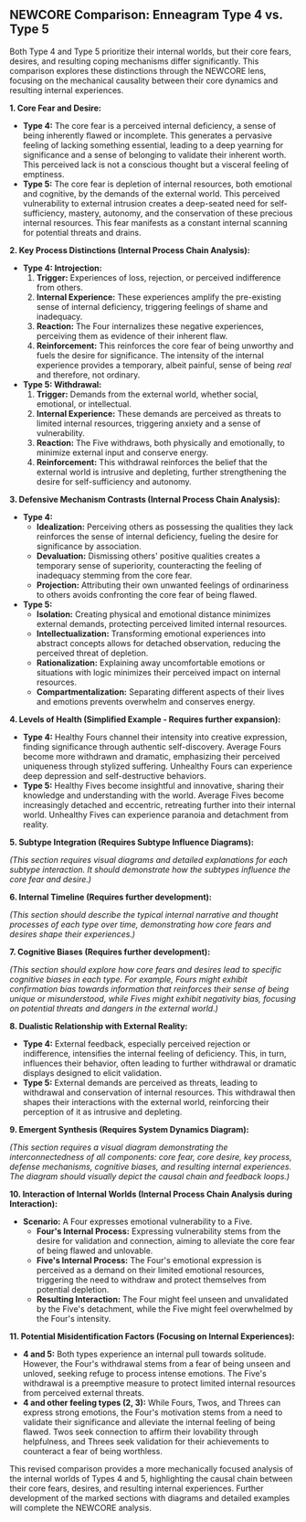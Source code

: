 ## NEWCORE Comparison: Enneagram Type 4 vs. Type 5

Both Type 4 and Type 5 prioritize their internal worlds, but their core fears, desires, and resulting coping mechanisms differ significantly. This comparison explores these distinctions through the NEWCORE lens, focusing on the mechanical causality between their core dynamics and resulting internal experiences.

**1. Core Fear and Desire:**

* **Type 4:** The core fear is a perceived internal deficiency, a sense of being inherently flawed or incomplete. This generates a pervasive feeling of lacking something essential, leading to a deep yearning for significance and a sense of belonging to validate their inherent worth. This perceived lack is not a conscious thought but a visceral feeling of emptiness.
* **Type 5:** The core fear is depletion of internal resources, both emotional and cognitive, by the demands of the external world.  This perceived vulnerability to external intrusion creates a deep-seated need for self-sufficiency, mastery, autonomy, and the conservation of these precious internal resources. This fear manifests as a constant internal scanning for potential threats and drains.

**2. Key Process Distinctions (Internal Process Chain Analysis):**

* **Type 4: Introjection:**
    1. **Trigger:**  Experiences of loss, rejection, or perceived indifference from others.
    2. **Internal Experience:** These experiences amplify the pre-existing sense of internal deficiency, triggering feelings of shame and inadequacy.
    3. **Reaction:** The Four internalizes these negative experiences, perceiving them as evidence of their inherent flaw.
    4. **Reinforcement:** This reinforces the core fear of being unworthy and fuels the desire for significance.  The intensity of the internal experience provides a temporary, albeit painful, sense of being *real* and therefore, not ordinary.
* **Type 5: Withdrawal:**
    1. **Trigger:** Demands from the external world, whether social, emotional, or intellectual.
    2. **Internal Experience:** These demands are perceived as threats to limited internal resources, triggering anxiety and a sense of vulnerability.
    3. **Reaction:**  The Five withdraws, both physically and emotionally, to minimize external input and conserve energy.
    4. **Reinforcement:** This withdrawal reinforces the belief that the external world is intrusive and depleting, further strengthening the desire for self-sufficiency and autonomy.

**3. Defensive Mechanism Contrasts (Internal Process Chain Analysis):**

* **Type 4:**
    * **Idealization:**  Perceiving others as possessing the qualities they lack reinforces the sense of internal deficiency, fueling the desire for significance by association.
    * **Devaluation:** Dismissing others' positive qualities creates a temporary sense of superiority, counteracting the feeling of inadequacy stemming from the core fear.
    * **Projection:** Attributing their own unwanted feelings of ordinariness to others avoids confronting the core fear of being flawed.
* **Type 5:**
    * **Isolation:**  Creating physical and emotional distance minimizes external demands, protecting perceived limited internal resources.
    * **Intellectualization:** Transforming emotional experiences into abstract concepts allows for detached observation, reducing the perceived threat of depletion.
    * **Rationalization:** Explaining away uncomfortable emotions or situations with logic minimizes their perceived impact on internal resources.
    * **Compartmentalization:** Separating different aspects of their lives and emotions prevents overwhelm and conserves energy.

**4. Levels of Health (Simplified Example - Requires further expansion):**

* **Type 4:** Healthy Fours channel their intensity into creative expression, finding significance through authentic self-discovery. Average Fours become more withdrawn and dramatic, emphasizing their perceived uniqueness through stylized suffering. Unhealthy Fours can experience deep depression and self-destructive behaviors.
* **Type 5:** Healthy Fives become insightful and innovative, sharing their knowledge and understanding with the world. Average Fives become increasingly detached and eccentric, retreating further into their internal world. Unhealthy Fives can experience paranoia and detachment from reality.

**5. Subtype Integration (Requires Subtype Influence Diagrams):**

*(This section requires visual diagrams and detailed explanations for each subtype interaction.  It should demonstrate how the subtypes influence the core fear and desire.)*

**6. Internal Timeline (Requires further development):**

*(This section should describe the typical internal narrative and thought processes of each type over time, demonstrating how core fears and desires shape their experiences.)*

**7. Cognitive Biases (Requires further development):**

*(This section should explore how core fears and desires lead to specific cognitive biases in each type.  For example, Fours might exhibit confirmation bias towards information that reinforces their sense of being unique or misunderstood, while Fives might exhibit negativity bias, focusing on potential threats and dangers in the external world.)*

**8. Dualistic Relationship with External Reality:**

* **Type 4:** External feedback, especially perceived rejection or indifference, intensifies the internal feeling of deficiency. This, in turn, influences their behavior, often leading to further withdrawal or dramatic displays designed to elicit validation.
* **Type 5:**  External demands are perceived as threats, leading to withdrawal and conservation of internal resources. This withdrawal then shapes their interactions with the external world, reinforcing their perception of it as intrusive and depleting.

**9. Emergent Synthesis (Requires System Dynamics Diagram):**

*(This section requires a visual diagram demonstrating the interconnectedness of all components: core fear, core desire, key process, defense mechanisms, cognitive biases, and resulting internal experiences.  The diagram should visually depict the causal chain and feedback loops.)*


**10. Interaction of Internal Worlds (Internal Process Chain Analysis during Interaction):**

* **Scenario:** A Four expresses emotional vulnerability to a Five.
    * **Four's Internal Process:**  Expressing vulnerability stems from the desire for validation and connection, aiming to alleviate the core fear of being flawed and unlovable.
    * **Five's Internal Process:** The Four's emotional expression is perceived as a demand on their limited emotional resources, triggering the need to withdraw and protect themselves from potential depletion.
    * **Resulting Interaction:** The Four might feel unseen and unvalidated by the Five's detachment, while the Five might feel overwhelmed by the Four's intensity.

**11. Potential Misidentification Factors (Focusing on Internal Experiences):**

* **4 and 5:** Both types experience an internal pull towards solitude. However, the Four's withdrawal stems from a fear of being unseen and unloved, seeking refuge to process intense emotions.  The Five's withdrawal is a preemptive measure to protect limited internal resources from perceived external threats.
* **4 and other feeling types (2, 3):** While Fours, Twos, and Threes can express strong emotions, the Four's motivation stems from a need to validate their significance and alleviate the internal feeling of being flawed.  Twos seek connection to affirm their lovability through helpfulness, and Threes seek validation for their achievements to counteract a fear of being worthless.


This revised comparison provides a more mechanically focused analysis of the internal worlds of Types 4 and 5, highlighting the causal chain between their core fears, desires, and resulting internal experiences.  Further development of the marked sections with diagrams and detailed examples will complete the NEWCORE analysis.
